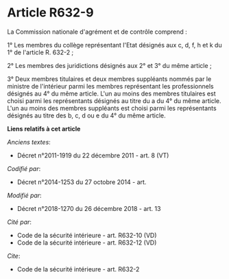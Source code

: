 # Article R632-9

La Commission nationale d'agrément et de contrôle comprend :

1° Les membres du collège représentant l'Etat désignés aux c, d, f, h et k du 1° de l'article R. 632-2 ;

2° Les membres des juridictions désignés aux 2° et 3° du même article ;

3° Deux membres titulaires et deux membres suppléants nommés par le ministre de l'intérieur parmi les membres représentant
les professionnels désignés au 4° du même article. L'un au moins des membres titulaires est choisi parmi les représentants
désignés au titre du a du 4° du même article. L'un au moins des membres suppléants est choisi parmi les représentants
désignés au titre des b, c, d ou e du 4° du même article.

**Liens relatifs à cet article**

_Anciens textes_:

  - Décret n°2011-1919 du 22 décembre 2011 - art. 8 (VT)

_Codifié par_:

  - Décret n°2014-1253 du 27 octobre 2014 - art.

_Modifié par_:

  - Décret n°2018-1270 du 26 décembre 2018 - art. 13

_Cité par_:

  - Code de la sécurité intérieure - art. R632-10 (VD)
  - Code de la sécurité intérieure - art. R632-12 (VD)

_Cite_:

  - Code de la sécurité intérieure - art. R632-2
